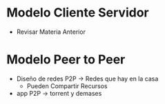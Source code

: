 # Modelo Cliente Servidor
- Revisar Materia Anterior

# Modelo Peer to Peer 
- Diseño de redes P2P -> Redes que hay en la casa
    - Pueden Compartir Recursos
- app P2P -> torrent y demases
